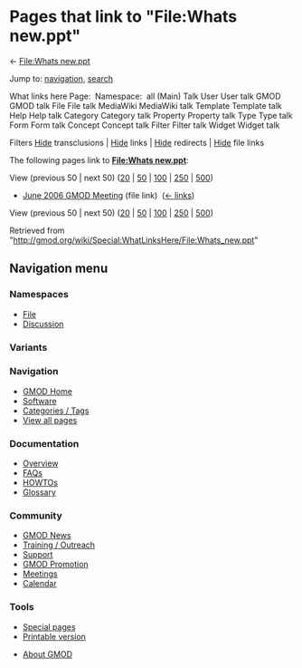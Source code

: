 <div id="mw-page-base" class="noprint">

</div>

<div id="mw-head-base" class="noprint">

</div>

<div id="content" class="mw-body" role="main">

<span id="top"></span>

<div id="mw-js-message" style="display:none;">

</div>



# <span dir="auto">Pages that link to "File:Whats new.ppt"</span>

<div id="bodyContent">

<div id="contentSub">

← [File:Whats new.ppt](/wiki/File:Whats_new.ppt "File:Whats new.ppt")

</div>

<div id="jump-to-nav" class="mw-jump">

Jump to: [navigation](#mw-navigation), [search](#p-search)

</div>

<div id="mw-content-text">

What links here Page:  Namespace:  all (Main) Talk User User talk GMOD
GMOD talk File File talk MediaWiki MediaWiki talk Template Template talk
Help Help talk Category Category talk Property Property talk Type Type
talk Form Form talk Concept Concept talk Filter Filter talk Widget
Widget talk

Filters
[Hide](/mediawiki/index.php?title=Special:WhatLinksHere/File:Whats_new.ppt&hidetrans=1 "Special:WhatLinksHere/File:Whats new.ppt")
transclusions \|
[Hide](/mediawiki/index.php?title=Special:WhatLinksHere/File:Whats_new.ppt&hidelinks=1 "Special:WhatLinksHere/File:Whats new.ppt")
links \|
[Hide](/mediawiki/index.php?title=Special:WhatLinksHere/File:Whats_new.ppt&hideredirs=1 "Special:WhatLinksHere/File:Whats new.ppt")
redirects \|
[Hide](/mediawiki/index.php?title=Special:WhatLinksHere/File:Whats_new.ppt&hideimages=1 "Special:WhatLinksHere/File:Whats new.ppt")
file links

The following pages link to **[File:Whats
new.ppt](/wiki/File:Whats_new.ppt "File:Whats new.ppt")**:

View (previous 50 \| next 50)
([20](/mediawiki/index.php?title=Special:WhatLinksHere/File:Whats_new.ppt&limit=20 "Special:WhatLinksHere/File:Whats new.ppt")
\|
[50](/mediawiki/index.php?title=Special:WhatLinksHere/File:Whats_new.ppt&limit=50 "Special:WhatLinksHere/File:Whats new.ppt")
\|
[100](/mediawiki/index.php?title=Special:WhatLinksHere/File:Whats_new.ppt&limit=100 "Special:WhatLinksHere/File:Whats new.ppt")
\|
[250](/mediawiki/index.php?title=Special:WhatLinksHere/File:Whats_new.ppt&limit=250 "Special:WhatLinksHere/File:Whats new.ppt")
\|
[500](/mediawiki/index.php?title=Special:WhatLinksHere/File:Whats_new.ppt&limit=500 "Special:WhatLinksHere/File:Whats new.ppt"))

- [June 2006 GMOD
  Meeting](/wiki/June_2006_GMOD_Meeting "June 2006 GMOD Meeting") (file
  link) ‎ <span class="mw-whatlinkshere-tools">([←
  links](/mediawiki/index.php?title=Special:WhatLinksHere&target=June+2006+GMOD+Meeting "Special:WhatLinksHere"))</span>

View (previous 50 \| next 50)
([20](/mediawiki/index.php?title=Special:WhatLinksHere/File:Whats_new.ppt&limit=20 "Special:WhatLinksHere/File:Whats new.ppt")
\|
[50](/mediawiki/index.php?title=Special:WhatLinksHere/File:Whats_new.ppt&limit=50 "Special:WhatLinksHere/File:Whats new.ppt")
\|
[100](/mediawiki/index.php?title=Special:WhatLinksHere/File:Whats_new.ppt&limit=100 "Special:WhatLinksHere/File:Whats new.ppt")
\|
[250](/mediawiki/index.php?title=Special:WhatLinksHere/File:Whats_new.ppt&limit=250 "Special:WhatLinksHere/File:Whats new.ppt")
\|
[500](/mediawiki/index.php?title=Special:WhatLinksHere/File:Whats_new.ppt&limit=500 "Special:WhatLinksHere/File:Whats new.ppt"))

</div>

<div class="printfooter">

Retrieved from
"<http://gmod.org/wiki/Special:WhatLinksHere/File:Whats_new.ppt>"

</div>

<div id="catlinks" class="catlinks catlinks-allhidden">

</div>

<div class="visualClear">

</div>

</div>

</div>

<div id="mw-navigation">

## Navigation menu

<div id="mw-head">



<div id="left-navigation">

<div id="p-namespaces" class="vectorTabs" role="navigation"
aria-labelledby="p-namespaces-label">

### Namespaces

- <span id="ca-nstab-image"><a href="/wiki/File:Whats_new.ppt" accesskey="c"
  title="View the file page [c]">File</a></span>
- <span id="ca-talk"><a
  href="/mediawiki/index.php?title=File_talk:Whats_new.ppt&amp;action=edit&amp;redlink=1"
  accesskey="t"
  title="Discussion about the content page [t]">Discussion</a></span>

</div>

<div id="p-variants" class="vectorMenu emptyPortlet" role="navigation"
aria-labelledby="p-variants-label">

### 

### Variants[](#)

<div class="menu">

</div>

</div>

</div>





</div>

</div>

</div>

<div id="mw-panel">

<div id="p-logo" role="banner">

<a href="/wiki/Main_Page"
style="background-image: url(http://gmod.org/images/GMOD-cogs.png);"
title="Visit the main page"></a>

</div>

<div id="p-Navigation" class="portal" role="navigation"
aria-labelledby="p-Navigation-label">

### Navigation

<div class="body">

- <span id="n-GMOD-Home">[GMOD Home](/wiki/Main_Page)</span>
- <span id="n-Software">[Software](/wiki/GMOD_Components)</span>
- <span id="n-Categories-.2F-Tags">[Categories /
  Tags](/wiki/Categories)</span>
- <span id="n-View-all-pages">[View all
  pages](/wiki/Special:AllPages)</span>

</div>

</div>

<div id="p-Documentation" class="portal" role="navigation"
aria-labelledby="p-Documentation-label">

### Documentation

<div class="body">

- <span id="n-Overview">[Overview](/wiki/Overview)</span>
- <span id="n-FAQs">[FAQs](/wiki/Category:FAQ)</span>
- <span id="n-HOWTOs">[HOWTOs](/wiki/Category:HOWTO)</span>
- <span id="n-Glossary">[Glossary](/wiki/Glossary)</span>

</div>

</div>

<div id="p-Community" class="portal" role="navigation"
aria-labelledby="p-Community-label">

### Community

<div class="body">

- <span id="n-GMOD-News">[GMOD News](/wiki/GMOD_News)</span>
- <span id="n-Training-.2F-Outreach">[Training /
  Outreach](/wiki/Training_and_Outreach)</span>
- <span id="n-Support">[Support](/wiki/Support)</span>
- <span id="n-GMOD-Promotion">[GMOD
  Promotion](/wiki/GMOD_Promotion)</span>
- <span id="n-Meetings">[Meetings](/wiki/Meetings)</span>
- <span id="n-Calendar">[Calendar](/wiki/Calendar)</span>

</div>

</div>

<div id="p-tb" class="portal" role="navigation"
aria-labelledby="p-tb-label">

### Tools

<div class="body">

- <span id="t-specialpages"><a href="/wiki/Special:SpecialPages" accesskey="q"
  title="A list of all special pages [q]">Special pages</a></span>
- <span id="t-print"><a
  href="/mediawiki/index.php?title=Special:WhatLinksHere/File:Whats_new.ppt&amp;printable=yes"
  rel="alternate" accesskey="p"
  title="Printable version of this page [p]">Printable version</a></span>

</div>

</div>

</div>

</div>

<div id="footer" role="contentinfo">

- <span id="footer-places-about">[About
  GMOD](/wiki/GMOD:About "GMOD:About")</span>

<!-- -->






</div>
